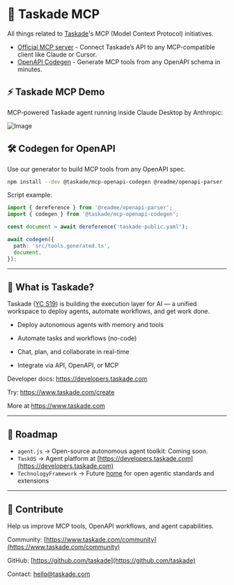 # :rainbow: Taskade MCP

All things related to [Taskade](https://taskade.com/)'s MCP (Model Context Protocol) initiatives.

- [Official MCP server](https://github.com/taskade/mcp/tree/main/packages/server) - Connect Taskade’s API to any MCP-compatible client like Claude or Cursor.
- [OpenAPI Codegen](https://github.com/taskade/mcp/tree/main/packages/openapi-codegen) - Generate MCP tools from any OpenAPI schema in minutes.

## ⚡ Taskade MCP Demo
MCP-powered Taskade agent running inside Claude Desktop by Anthropic:

![Image](https://github.com/user-attachments/assets/0cee987b-b0d4-4d10-bb7f-da49a080d731)


## 🛠 Codegen for OpenAPI

Use our generator to build MCP tools from any OpenAPI spec.

```bash
npm install --dev @taskade/mcp-openapi-codegen @readme/openapi-parser
```

Script example:

```ts
import { dereference } from '@readme/openapi-parser';
import { codegen } from '@taskade/mcp-openapi-codegen';

const document = await dereference('taskade-public.yaml');

await codegen({
  path: 'src/tools.generated.ts',
  document,
});
```

---

## 🐑 What is Taskade?

Taskade ([YC S19](https://www.ycombinator.com/companies/taskade)) is building the execution layer for AI — a unified workspace to deploy agents, automate workflows, and get work done.

-   Deploy autonomous agents with memory and tools

-   Automate tasks and workflows (no-code)

-   Chat, plan, and collaborate in real-time

-   Integrate via API, OpenAPI, or MCP

Developer docs: <https://developers.taskade.com>

Try: <https://www.taskade.com/create>

More at <https://www.taskade.com>


---

## 🚀 Roadmap

* `agent.js` → Open-source autonomous agent toolkit: Coming soon.
* `TaskOS` → Agent platform at [https://developers.taskade.com](https://developers.taskade.com)
* `TechnologyFramework` → Future [home](https://technologyframework.com/) for open agentic standards and extensions

---

## 🤝 Contribute

Help us improve MCP tools, OpenAPI workflows, and agent capabilities.

Community: [https://www.taskade.com/community](https://www.taskade.com/community)

GitHub: [https://github.com/taskade](https://github.com/taskade)

Contact: [hello@taskade.com](mailto:hello@taskade.com)
